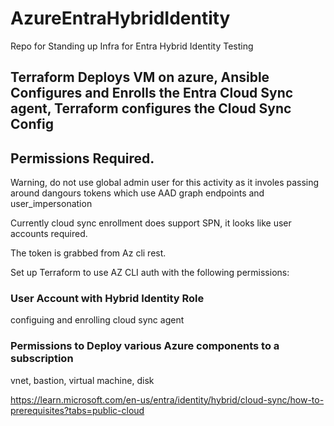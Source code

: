 # AzureEntraHybridIdentity
Repo for Standing up Infra for Entra Hybrid Identity Testing

## Terraform Deploys VM on azure, Ansible Configures and Enrolls the Entra Cloud Sync agent, Terraform configures the Cloud Sync Config

## Permissions Required.

Warning, do not use global admin user for this activity as it involes passing around dangours tokens which use AAD graph endpoints and user_impersonation

Currently cloud sync enrollment does support SPN, it looks like user accounts required.

The token is grabbed from Az cli rest.

Set up Terraform to use AZ CLI auth with the following permissions:

### User Account with Hybrid Identity Role
configuing and enrolling cloud sync agent

### Permissions to Deploy various Azure components to a subscription
vnet, bastion, virtual machine, disk


https://learn.microsoft.com/en-us/entra/identity/hybrid/cloud-sync/how-to-prerequisites?tabs=public-cloud

